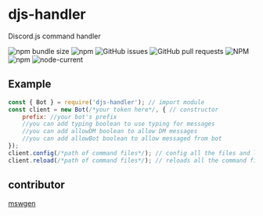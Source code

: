 # djs-handler
Discord.js command handler

![npm bundle size](https://img.shields.io/bundlephobia/min/djs-handler)
![npm](https://img.shields.io/npm/dt/djs-handler)
![GitHub issues](https://img.shields.io/github/issues/mswgen/djs-handler)
![GitHub pull requests](https://img.shields.io/github/issues-pr/mswgen/djs-handler)
![NPM](https://img.shields.io/npm/l/djs-handler)
![npm](https://img.shields.io/npm/v/djs-handler)
![node-current](https://img.shields.io/node/v/djs-handler)

## Example
```js
const { Bot } = require('djs-handler'); // import module
const client = new Bot(/*your token here*/, { // constructor
    prefix: //your bot's prefix
    //you can add typing boolean to use typing for messages
    //you can add allowDM boolean to allow DM messages
    //you can add allowBot boolean to allow messaged from bot
});
client.config(/*path of command files*/); // config all the files and login with the given token
client.reload(/*path of command files*/); // reloads all the command files and resolve with the size of command files
```
## contributor
[mswgen](https://github.com/mswgen)